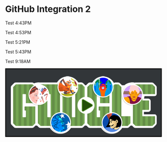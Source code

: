 # GitHub Integration 2

Test 4:43PM

Test 4:53PM

Test 5:21PM

Test 5:43PM

Test 9:18AM

![](images/test-image.png)
